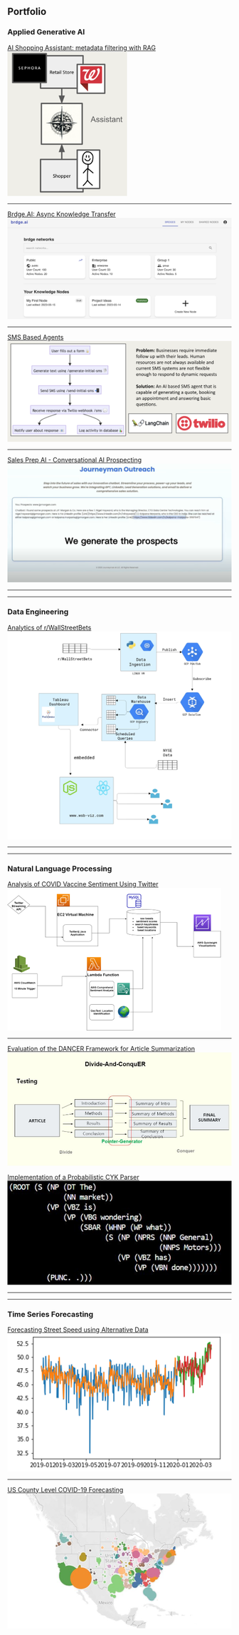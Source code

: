 ## Portfolio

### Applied Generative AI
[AI Shopping Assistant: metadata filtering with RAG](/ai-shopping)
<img src="images/shopping-assistant.png?raw=true" width="269" height="324"/>

---

[Brdge.AI: Async Knowledge Transfer](/brdge-ai)
<img src="images/brdge-ai-img.png?raw=true"/>


---

[SMS Based Agents](/sms-ai)
<img src="images/sms-agents-img.png?raw=true"/>

---

[Sales Prep AI - Conversational AI Prospecting](/sales-ai) 
<img src="images/sales-prospect-ai.png?raw=true"/>

---
---

### Data Engineering

[Analytics of r/WallStreetBets](/wsb-project)
<img src="images/wsb-architecture.PNG?raw=true"/>

---

---

### Natural Language Processing

[Analysis of COVID Vaccine Sentiment Using Twitter](/vaccine-project)
<img src="images/AWS-Architecture-portfolio.png?raw=true"/>

---
[Evaluation of the DANCER Framework for Article Summarization](/summary-project)
<img src="images/dancer_testing.JPG?raw=true"/>

[Implementation of a Probabilistic CYK Parser](/parsing-project)
<img src="images/ParsingExample.JPG?raw=true"/>

---

---

### Time Series Forecasting

[Forecasting Street Speed using Alternative Data](/traffic-project)
<img src="images/street_speed.png?raw=true"/>

--- 
[US County Level COVID-19 Forecasting](/covid-project)
<img src = "images/CovidJune20.JPG?raw=true"/>

